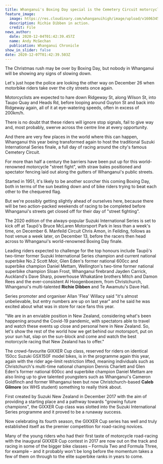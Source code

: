 ```yaml
---
title: Whanganui's Boxing Day special is the Cemetery Circuit motorcycle races
feature_image:
  image: https://res.cloudinary.com/whanganuihigh/image/upload/v1606345045/News/Richie_Dibben._2.Chron_26.11.20_photo_file.jpg
  description: Richie Dibben in action.
  credit: File
news_author:
  date: 2020-12-04T01:42:39.457Z
  name: Andy McGechan
  publication: Whanganui Chronicle
show_in_slider: false
date: 2020-12-07T01:42:39.503Z
---
```

The Christmas rush may be over by Boxing Day, but nobody in Whanganui will be showing any signs of slowing down.

Let's just hope the police are looking the other way on December 26 when motorbike riders take over the city streets once again.

Motorcyclists are expected to hare down Ridgeway St, along Wilson St, into Taupo Quay and Heads Rd, before looping around Guyton St and back into Ridgeway again, all of it at eye-watering speeds, often in excess of 200km/h.

There is no doubt that these riders will ignore stop signals, fail to give way and, most probably, swerve across the centre line at every opportunity.

And there are very few places in the world where this can happen, Whanganui this year being transformed again to host the traditional Suzuki International Series finale, a full day of racing around the city's famous Cemetery Circuit.

For more than half a century the barriers have been put up for this world-renowned motorcycle "street fight", with straw bales positioned and spectator fencing laid out along the gutters of Whanganui's public streets.

Started in 1951, it's likely to be another scorcher this coming Boxing Day, both in terms of the sun beating down and of bike riders trying to beat each other to the chequered flag.

But we're possibly getting slightly ahead of ourselves here, because there will be two action-packed weekends of racing to be completed before Whanganui's streets get closed off for their day of "street fighting".

The 2020 edition of the always-popular Suzuki International Series is set to kick off at Taupō's Bruce McLaren Motorsport Park in less than a week's time, on December 6. Manfeild Circuit Chris Amon, in Feilding, follows as host venue a week later, on December 13, before the racers then head across to Whanganui's world-renowned Boxing Day finale.

Leading riders expected to challenge for the top honours include Taupō's two-timer former Suzuki International Series champion and current national superbike No.2 Scott Moir, Glen Eden's former national 600cc and superbike champion Daniel Mettam, Wellington's two-time former national superbike champion Sloan Frost, Whanganui firebrand Jayden Carrick, Auckland's Dave Sharp, powerhouse Whakatāne brothers Mitch and Damon Rees and the ever-consistent Al Hoogenboezem, from Christchurch, Whanganui's multi-talented **Richie Dibben** and Te Awamutu's Dave Hall.

Series promoter and organiser Allan 'Flea' Willacy said "it's almost unbelievable, but entry numbers are up on last year" and he said he was excited about what was in store for race fans this year.

"We are in an enviable position in New Zealand, considering what's been happening around the Covid-19 pandemic, with spectators able to travel and watch these events up close and personal here in New Zealand. So, let's show the rest of the world how we get behind our motorsport, put on your sun hat, slap on the sun-block and come and watch the best motorcycle racing that New Zealand has to offer."

The crowd-favourite GIXXER Cup class, reserved for riders on identical 150cc Suzuki GSX150F model bikes, is in the programme again this year, again with the rider age-limit restriction lifted, meaning individuals such as Christchurch's multi-time national champion Dennis Charlett and Glen Eden's former national 600cc and superbike champion Daniel Mettam are also lining up to give talented youngsters such as Whanganui's Cameron Goldfinch and former Whanganui teen but now Christchurch-based **Caleb Gilmore** (ex WHS student) something to really think about.

First created by Suzuki New Zealand in December 2017 with the aim of providing a starting place and a pathway towards "growing future champions", the GIXXER Cup class was slotted into the Suzuki International Series programme and it proved to be a runaway success.

Now celebrating its fourth season, the GIXXER Cup series has well and truly established itself as the premier competition for road-racing novices.

Many of the young riders who had their first taste of motorcycle road-racing with the inaugural GIXXER Cup contest in 2017 are now out on the track and racing in some of the bigger bike classes – Formula Two and Formula Three, for example – and it probably won't be long before the momentum takes a few of them on through to the elite superbike ranks in years to come.



